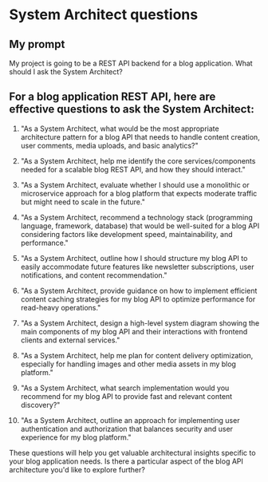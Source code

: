 # System Architect questions

## My prompt
My project is going to be a REST API backend for a blog application. What should I ask the System Architect?

## For a blog application REST API, here are effective questions to ask the System Architect:

1. "As a System Architect, what would be the most appropriate architecture pattern for a blog API that needs to handle content creation, user comments, media uploads, and basic analytics?"

2. "As a System Architect, help me identify the core services/components needed for a scalable blog REST API, and how they should interact."

3. "As a System Architect, evaluate whether I should use a monolithic or microservice approach for a blog platform that expects moderate traffic but might need to scale in the future."

4. "As a System Architect, recommend a technology stack (programming language, framework, database) that would be well-suited for a blog API considering factors like development speed, maintainability, and performance."

5. "As a System Architect, outline how I should structure my blog API to easily accommodate future features like newsletter subscriptions, user notifications, and content recommendation."

6. "As a System Architect, provide guidance on how to implement efficient content caching strategies for my blog API to optimize performance for read-heavy operations."

7. "As a System Architect, design a high-level system diagram showing the main components of my blog API and their interactions with frontend clients and external services."

8. "As a System Architect, help me plan for content delivery optimization, especially for handling images and other media assets in my blog platform."

9. "As a System Architect, what search implementation would you recommend for my blog API to provide fast and relevant content discovery?"

10. "As a System Architect, outline an approach for implementing user authentication and authorization that balances security and user experience for my blog platform."

These questions will help you get valuable architectural insights specific to your blog application needs. Is there a particular aspect of the blog API architecture you'd like to explore further?